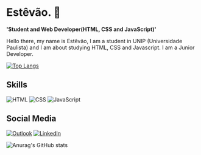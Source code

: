 # Estêvão. 🚀

**'Student and Web Developer(HTML, CSS and JavaScript)'**

Hello there, my name is Estêvão, I am a student in UNIP (Universidade Paulista) and I am about studying HTML, CSS and Javascript. I am a Junior Developer.


[![Top Langs](https://github-readme-stats.vercel.app/api/top-langs/?username=estevaolelis&layout=compact)](https://github.com/anuraghazra/github-readme-stats)
## Skills

![HTML](https://img.shields.io/badge/HTML-239120?style=for-the-badge&logo=html5&logoColor=white)
![CSS](https://img.shields.io/badge/CSS-239120?&style=for-the-badge&logo=css3&logoColor=white)
![JavaScript](https://img.shields.io/badge/JavaScript-F7DF1E?style=for-the-badge&logo=javascript&logoColor=black)
## Social Media

[![Outlook](https://img.shields.io/badge/Microsoft_Outlook-0078D4?style=for-the-badge&logo=microsoft-outlook&logoColor=white)](estevaolelis@outlook.com)
[![LinkedIn](https://img.shields.io/badge/LinkedIn-0077B5?style=for-the-badge&logo=linkedin&logoColor=white)](https://www.linkedin.com/in/estêvão-lélis-florentino-de-paula-7a89871a2/)


![Anurag's GitHub stats](https://github-readme-stats.vercel.app/api?username=estevaolelis&show_icons=true&theme=tokyonight)